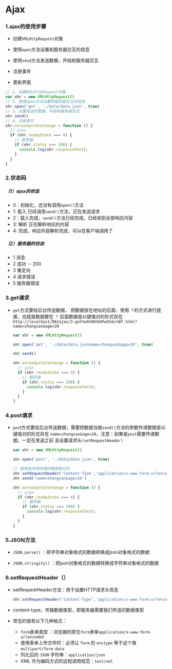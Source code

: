 # Ajax

### 1.ajax的使用步骤

- 创建`XMLHttpRequest`对象


- 使用`open`方法设置和服务器交互的信息

- 使用`send`方法发送数据，开始和服务器交互 

- 注册事件

-  更新界面

  ```js
  // 1、创建XMLHttpRequest对象
  var xhr = new XMLHttpRequest()
  // 2、使用open方法设置和服务器交互的信息
  xhr.open('get', './data/data.json', true)
  // 3、设置发送的数据，开始和服务器交互 
  xhr.send()
  // 4、注册事件
  xhr.onreadystatechange = function () {
    // ajax 
    if (xhr.readyState === 4) {
      // 服务器
      if (xhr.status === 200) {
        console.log(xhr.responseText);
      }
    }
  }
  ```

### 2.状态码

##### （1）ajax的状态

- 0：初始化，还没有调用`open()`方法
- 1: 载入 已经调用`send()`方法，正在发送请求 
- 2：载入完成，`send()`方法已经完成，已经收到全部响应内容
- 3: 解析 正在解析响应的内容 
- 4: 完成，响应内容解析完成，可以在客户端调用了

##### （2）服务器的状态

- 1 消息
- 2 成功 -- 200 
- 3 重定向
- 4 请求错误
- 5 服务器错误

### 3.get请求

- `get`方式要给后台传送数据， 把数据放在地址的后面，使用 `？`的方式进行链接，也就是数据要在 `？` 后面数据是以键值对的形式存在 `http://localhost/062ajax/2-get%e6%96%b9%e5%bc%8f.html?name=zhangsan&age=20`

  ```js
  var xhr = new XMLHttpRequest()

  xhr.open('get', './data/data.jsonname=zhangsan&age=20', true)

  xhr.send()

  xhr.onreadystatechange = function () {
    // ajax 
    if (xhr.readyState === 4) {
      // 服务器
      if (xhr.status === 200) {
        console.log(xhr.responseText);
      }
    }
  }
  ```

### 4.post请求

- `pos`t方式要给后台传送数据，需要把数据当做`send()`方法的参数传递数据是以键值对的形式存在  `name=zhangsan&age=20`，注意：如果是`post`需要传递数据，一定在发送之前  去设置请求头`(setRequestHeader)`

  ```js
  var xhr = new XMLHttpRequest()

  xhr.open('post', './data/data.json', true)

  // 是用来声明传递的数据格式的
  xhr.setRequestHeader('Content-Type','application/x-www-form-urlencoded')
  xhr.send('name=zhangsan&age=20')

  xhr.onreadystatechange = function () {
    // ajax 
    if (xhr.readyState === 4) {
      // 服务器
      if (xhr.status === 200) {
        console.log(xhr.responseText);
      }
    }
  }
  ```

### 5.JSON方法

- `JSON.parse()` ：把字符串对象格式的数据转换成json对象格式的数据


- `JSON.stringify()` ：把json对象格式的数据转换成字符串对象格式的数据

### 6.setRequestHeader（）

- setRequestHeader方法：用于设置HTTP请求头信息

  ```js
  xhr.setRequestHeader('Content-Type','application/x-www-form-urlencoded')
  ```


- content-type，传输数据类型，即服务器需要我们传送的数据类型
- 常见的值有以下几种格式：
  - `form`表单类型 ：浏览器的原生`form`表单`application/x-www-form-urlencoded`
  - 使用表单上传文件时：必须让 `form` 的 `enctype` 等于这个值
    `multipart/form-data`
  - 列化后的 `JSON` 字符串：`application/json`
  - XML 作为编码方式的远程调用规范：`text/xml`